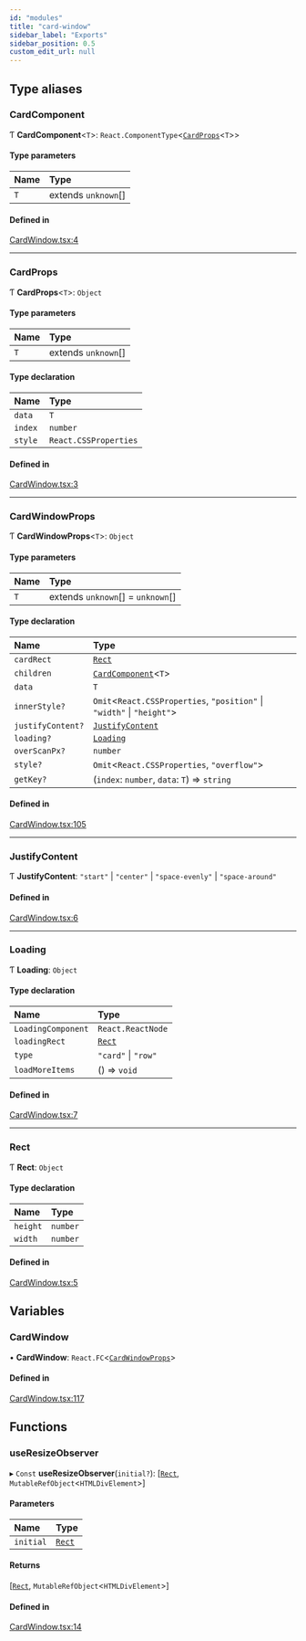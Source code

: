 ```yaml
---
id: "modules"
title: "card-window"
sidebar_label: "Exports"
sidebar_position: 0.5
custom_edit_url: null
---
```


## Type aliases

### CardComponent

Ƭ **CardComponent**<`T`\>: `React.ComponentType`<[`CardProps`](modules#cardprops)<`T`\>\>

#### Type parameters

| Name | Type |
| :------ | :------ |
| `T` | extends `unknown`[] |

#### Defined in

[CardWindow.tsx:4](https://github.com/michiharu/card-window/blob/6871f34/packages/card-window/src/CardWindow.tsx#L4)

___

### CardProps

Ƭ **CardProps**<`T`\>: `Object`

#### Type parameters

| Name | Type |
| :------ | :------ |
| `T` | extends `unknown`[] |

#### Type declaration

| Name | Type |
| :------ | :------ |
| `data` | `T` |
| `index` | `number` |
| `style` | `React.CSSProperties` |

#### Defined in

[CardWindow.tsx:3](https://github.com/michiharu/card-window/blob/6871f34/packages/card-window/src/CardWindow.tsx#L3)

___

### CardWindowProps

Ƭ **CardWindowProps**<`T`\>: `Object`

#### Type parameters

| Name | Type |
| :------ | :------ |
| `T` | extends `unknown`[] = `unknown`[] |

#### Type declaration

| Name | Type |
| :------ | :------ |
| `cardRect` | [`Rect`](modules#rect) |
| `children` | [`CardComponent`](modules#cardcomponent)<`T`\> |
| `data` | `T` |
| `innerStyle?` | `Omit`<`React.CSSProperties`, ``"position"`` \| ``"width"`` \| ``"height"``\> |
| `justifyContent?` | [`JustifyContent`](modules#justifycontent) |
| `loading?` | [`Loading`](modules#loading) |
| `overScanPx?` | `number` |
| `style?` | `Omit`<`React.CSSProperties`, ``"overflow"``\> |
| `getKey?` | (`index`: `number`, `data`: `T`) => `string` |

#### Defined in

[CardWindow.tsx:105](https://github.com/michiharu/card-window/blob/6871f34/packages/card-window/src/CardWindow.tsx#L105)

___

### JustifyContent

Ƭ **JustifyContent**: ``"start"`` \| ``"center"`` \| ``"space-evenly"`` \| ``"space-around"``

#### Defined in

[CardWindow.tsx:6](https://github.com/michiharu/card-window/blob/6871f34/packages/card-window/src/CardWindow.tsx#L6)

___

### Loading

Ƭ **Loading**: `Object`

#### Type declaration

| Name | Type |
| :------ | :------ |
| `LoadingComponent` | `React.ReactNode` |
| `loadingRect` | [`Rect`](modules#rect) |
| `type` | ``"card"`` \| ``"row"`` |
| `loadMoreItems` | () => `void` |

#### Defined in

[CardWindow.tsx:7](https://github.com/michiharu/card-window/blob/6871f34/packages/card-window/src/CardWindow.tsx#L7)

___

### Rect

Ƭ **Rect**: `Object`

#### Type declaration

| Name | Type |
| :------ | :------ |
| `height` | `number` |
| `width` | `number` |

#### Defined in

[CardWindow.tsx:5](https://github.com/michiharu/card-window/blob/6871f34/packages/card-window/src/CardWindow.tsx#L5)

## Variables

### CardWindow

• **CardWindow**: `React.FC`<[`CardWindowProps`](modules#cardwindowprops)\>

#### Defined in

[CardWindow.tsx:117](https://github.com/michiharu/card-window/blob/6871f34/packages/card-window/src/CardWindow.tsx#L117)

## Functions

### useResizeObserver

▸ `Const` **useResizeObserver**(`initial?`): [[`Rect`](modules#rect), `MutableRefObject`<`HTMLDivElement`\>]

#### Parameters

| Name | Type |
| :------ | :------ |
| `initial` | [`Rect`](modules#rect) |

#### Returns

[[`Rect`](modules#rect), `MutableRefObject`<`HTMLDivElement`\>]

#### Defined in

[CardWindow.tsx:14](https://github.com/michiharu/card-window/blob/6871f34/packages/card-window/src/CardWindow.tsx#L14)
